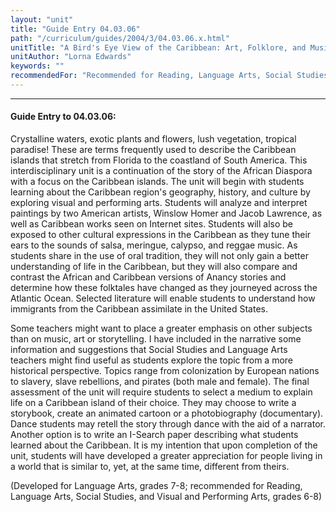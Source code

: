 ```yaml
---
layout: "unit"
title: "Guide Entry 04.03.06"
path: "/curriculum/guides/2004/3/04.03.06.x.html"
unitTitle: "A Bird's Eye View of the Caribbean: Art, Folklore, and Music (A Supplement to African American Studies)"
unitAuthor: "Lorna Edwards"
keywords: ""
recommendedFor: "Recommended for Reading, Language Arts, Social Studies, Visual and Performing Arts, grades 6-8."
---
```

<body>
<hr/>
<h4>
Guide Entry to 04.03.06:
</h4>
<p>
Crystalline waters, exotic plants and flowers, lush vegetation, tropical paradise! These are terms frequently used to describe the Caribbean islands that stretch from Florida to the coastland of South America. This interdisciplinary unit is a continuation of the story of the African Diaspora with a focus on the Caribbean islands. The unit will begin with students learning about the Caribbean region's geography, history, and culture by exploring visual and performing arts. Students will analyze and interpret paintings by two American artists, Winslow Homer and Jacob Lawrence, as well as Caribbean works seen on Internet sites. Students will also be exposed to other cultural expressions in the Caribbean as they tune their ears to the sounds of salsa, meringue, calypso, and reggae music. As students share in the use of oral tradition, they will not only gain a better understanding of life in the Caribbean, but they will also compare and contrast the African and Caribbean versions of Anancy stories and determine how these folktales have changed as they journeyed across the Atlantic Ocean. Selected literature will enable students to understand how immigrants from the Caribbean assimilate in the United States.
</p>
<p>
Some teachers might want to place a greater emphasis on other subjects than on music, art or storytelling. I have included in the narrative some information and suggestions that Social Studies and Language Arts teachers might find useful as students explore the topic from a more historical perspective. Topics range from colonization by European nations to slavery, slave rebellions, and pirates (both male and female). The final assessment of the unit will require students to select a medium to explain life on a Caribbean island of their choice. They may choose to write a storybook, create an animated cartoon or a photobiography (documentary). Dance students may retell the story through dance with the aid of a narrator. Another option is to write an I-Search paper describing what students learned about the Caribbean. It is my intention that upon completion of the unit, students will have developed a greater appreciation for people living in a world that is similar to, yet, at the same time, different from theirs.
</p>
<p>
(Developed for Language Arts, grades 7-8; recommended for Reading, Language Arts, Social Studies, and Visual and Performing Arts, grades 6-8)
</p>
</body>

